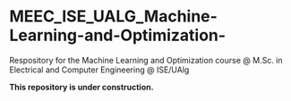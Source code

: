 # MEEC_ISE_UALG_Machine-Learning-and-Optimization-
Respository for the Machine Learning and Optimization course @ M.Sc. in Electrical and Computer Engineering  @ ISE/UAlg

**This repository is under construction.**
